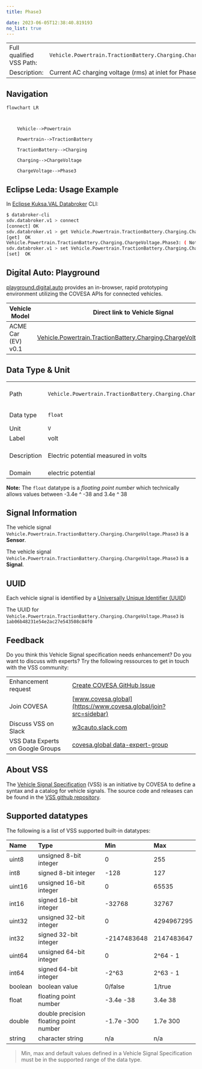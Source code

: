 ```yaml
---
title: Phase3

date: 2023-06-05T12:38:40.819193
no_list: true
---
```



| | |
|---|---|
| Full qualified VSS Path: | `Vehicle.Powertrain.TractionBattery.Charging.ChargeVoltage.Phase3` |
| Description: | Current AC charging voltage (rms) at inlet for Phase 3. |

## Navigation

```mermaid
flowchart LR



    Vehicle-->Powertrain

    Powertrain-->TractionBattery

    TractionBattery-->Charging

    Charging-->ChargeVoltage

    ChargeVoltage-->Phase3

```

## Eclipse Leda: Usage Example

In [Eclipse Kuksa.VAL Databroker](https://github.com/eclipse/kuksa.val/tree/master/kuksa_databroker) CLI:



```bash
$ databroker-cli
sdv.databroker.v1 > connect
[connect] OK
sdv.databroker.v1 > get Vehicle.Powertrain.TractionBattery.Charging.ChargeVoltage.Phase3
[get]  OK
Vehicle.Powertrain.TractionBattery.Charging.ChargeVoltage.Phase3: ( NotAvailable )
sdv.databroker.v1 > set Vehicle.Powertrain.TractionBattery.Charging.ChargeVoltage.Phase3 0
[set]  OK
```

## Digital Auto: Playground

[playground.digital.auto](http://digital.auto) provides an in-browser, rapid prototyping environment utilizing the COVESA APIs for connected vehicles. 

| Vehicle Model | Direct link to Vehicle Signal |
|---|---|
| ACME Car (EV) v0.1 | [Vehicle.Powertrain.TractionBattery.Charging.ChargeVoltage.Phase3](https://digitalauto.netlify.app/model/STLWzk1WyqVVLbfymb4f/cvi/list/Vehicle.Powertrain.TractionBattery.Charging.ChargeVoltage.Phase3/) |

## Data Type & Unit

| | | |
|---|---|---|
| Path | `Vehicle.Powertrain.TractionBattery.Charging.ChargeVoltage.Phase3` | [VSS: Addressing nodes](https://covesa.github.io/vehicle_signal_specification/rule_set/basics/) |
| Data type | `float` | [VSS: Datatypes](https://covesa.github.io/vehicle_signal_specification/rule_set/data_entry/data_types/) |
| Unit | `V` | [VSS: Units](https://covesa.github.io/vehicle_signal_specification/rule_set/data_entry/data_unit_types/) |
| Label | volt | |
| Description | Electric potential measured in volts | [VSS: Sensors & Actuators](https://covesa.github.io/vehicle_signal_specification/rule_set/data_entry/sensor_actuator/) |
| Domain | electric potential | [](https://covesa.github.io/vehicle_signal_specification/rule_set/data_entry/data_unit_types/) |










**Note:** The `float` datatype is a *floating point number* which technically allows values between -3.4e ^ -38 and 3.4e ^ 38




## Signal Information





The vehicle signal `Vehicle.Powertrain.TractionBattery.Charging.ChargeVoltage.Phase3` is a **Sensor**.

The vehicle signal `Vehicle.Powertrain.TractionBattery.Charging.ChargeVoltage.Phase3` is a **Signal**.



## UUID

Each vehicle signal is identified by a [Universally Unique Identifier (UUID](https://en.wikipedia.org/wiki/Universally_unique_identifier))

The UUID for `Vehicle.Powertrain.TractionBattery.Charging.ChargeVoltage.Phase3` is `1ab06b48231e54e2ac27e543508c84f0`


## Feedback

Do you think this Vehicle Signal specification needs enhancement? Do you want to discuss with experts? Try the following ressources to get in touch with the VSS community:

| | |
|---|---|
| Enhancement request | [Create COVESA GitHub Issue](https://github.com/COVESA/vehicle_signal_specification/issues/new?body=Please+describe+your+feedback&title=Signal+feedback+Vehicle.Powertrain.TractionBattery.Charging.ChargeVoltage.Phase3) |
| Join COVESA | [www.covesa.global](https://www.covesa.global/join?src=sidebar) |
| Discuss VSS on Slack | [w3cauto.slack.com](http://w3cauto.slack.com/) |
| VSS Data Experts on Google Groups | [covesa.global data-expert-group](https://groups.google.com/a/covesa.global/g/data-expert-group) |

## About VSS

The [Vehicle Signal Specification](https://covesa.github.io/vehicle_signal_specification/) (VSS)
is an initiative by COVESA to define a syntax and a catalog for vehicle signals.
The source code and releases can be found in the [VSS github repository](https://github.com/COVESA/vehicle_signal_specification).

## Supported datatypes

The following is a list of VSS supported built-in datatypes:

Name       | Type                       | Min  | Max
:----------|:---------------------------|:-----|:---
uint8      | unsigned 8-bit integer     | 0    | 255
int8       | signed 8-bit integer       | -128 | 127
uint16     | unsigned 16-bit integer    |  0   | 65535
int16      | signed 16-bit integer      | -32768 | 32767
uint32     | unsigned 32-bit integer    | 0 | 4294967295
int32      | signed 32-bit integer      | -2147483648 | 2147483647
uint64     | unsigned 64-bit integer    | 0    | 2^64 - 1
int64      | signed 64-bit integer      | -2^63 | 2^63 - 1
boolean    | boolean value              | 0/false | 1/true
float      | floating point number      | -3.4e -38 | 3.4e 38
double     | double precision floating point number | -1.7e -300 | 1.7e 300
string     | character string           | n/a  | n/a

> Min, max and default values defined in a Vehicle Signal Specification must be in the supported range of the data type.
